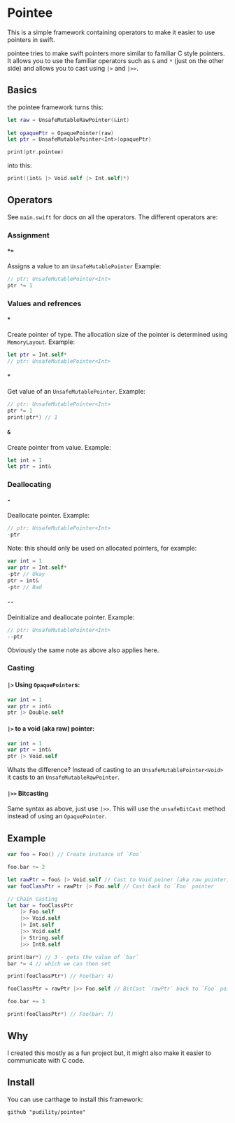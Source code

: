 # Pointee
This is a simple framework containing operators to make it easier to use pointers in swift.

pointee tries to make swift pointers more similar to familiar C style pointers.   It allows you to use the familiar operators such as `&` and `*` (just on the other side) and allows you to cast using `|>` and `|>>`. 

## Basics
the pointee framework turns this:
```swift
let raw = UnsafeMutableRawPointer(&int)
    
let opaquePtr = OpaquePointer(raw)
let ptr = UnsafeMutablePointer<Int>(opaquePtr)

print(ptr.pointee)
```
into this:
```swift
print((int& |> Void.self |> Int.self)*)
```
## Operators
See `main.swift` for docs on all the operators.
The different operators are:

### Assignment
#### `*=`
Assigns a value to an `UnsafeMutablePointer`
Example:
```swift
// ptr: UnsafeMutablePointer<Int>
ptr *= 1
```
### Values and refrences
#### `*`
Create pointer of type. The allocation size of the pointer is determined using `MemoryLayout`.
Example:
```swift
let ptr = Int.self*
// ptr: UnsafeMutablePointer<Int>
```

#### `*`
Get value of an `UnsafeMutablePointer`.
Example:
```swift
// ptr: UnsafeMutablePointer<Int>
ptr *= 1
print(ptr*) // 1
```

#### `&`
Create pointer from value.
Example:
```swift
let int = 1
let ptr = int&
```
### Deallocating
#### `-`
Deallocate pointer.
Example:
```swift
// ptr: UnsafeMutablePointer<Int>
-ptr
```
Note: this should only be used on allocated pointers, for example:
```swift
var int = 1
var ptr = Int.self*
-ptr // Okay
ptr = int&
-ptr // Bad
```
#### `--`
Deinitialize and deallocate pointer.
Example:
```swift
// ptr: UnsafeMutablePointer<Int>
--ptr
```
Obviously the same note as above also applies here.
### Casting
#### `|>` Using `OpaquePointer`s:
```swift
var int = 1
var ptr = int&
ptr |> Double.self
```
#### `|>` to a void (aka raw) pointer:
```swift
var int = 1
var ptr = int&
ptr |> Void.self
```
Whats the difference? Instead of casting to an `UnsafeMutablePointer<Void>` it casts to an `UnsafeMutableRawPointer`.
#### `|>>` Bitcasting
Same syntax as above, just use `|>>`. This will use the `unsafeBitCast` method instead of using an `OpaquePointer`.
## Example
```swift
var foo = Foo() // Create instance of `Foo`

foo.bar += 2

let rawPtr = foo& |> Void.self // Cast to Void poiner (aka raw pointer)
var fooClassPtr = rawPtr |> Foo.self // Cast back to `Foo` pointer

// Chain casting
let bar = fooClassPtr
    |> Foo.self
    |>> Void.self
    |> Int.self
    |>> Void.self
    |> String.self
    |>> Int8.self

print(bar*) // 3 - gets the value of `bar`
bar *= 4 // which we can then set

print(fooClassPtr*) // Foo(bar: 4)

fooClassPtr = rawPtr |>> Foo.self // BitCast `rawPtr` back to `Foo` pointer

foo.bar += 3

print(fooClassPtr*) // Foo(bar: 7)
```
## Why
I created this mostly as a fun project but, it might also make it easier to communicate with C code. 
## Install
You can use carthage to install this framework:
```
github "pudility/pointee"
```

